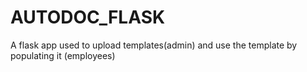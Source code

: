 # AUTODOC_FLASK
A flask app used to upload templates(admin) and use the template by populating it (employees)

